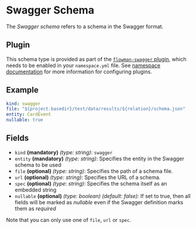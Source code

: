 # Swagger Schema

The *Swagger schema* refers to a schema in the Swagger format.

## Plugin

This schema type is provided as part of the [`flowman-swagger` plugin](../../plugins/swagger.md), which needs to be enabled in your
`namespace.yml` file. See [namespace documentation](../namespace.md) for more information for configuring plugins.


## Example
```yaml
kind: swagger
file: "${project.basedir}/test/data/results/${relation}/schema.json"
entity: CardEvent
nullable: true
```

## Fields
* `kind` **(mandatory)** *(type: string)*: `swagger`
* `entity` **(mandatory)** *(type: string)*:
Specifies the entity in the Swagger schema to be used
* `file` **(optional)** *(type: string)*:
Specifies the path of a schema file.
* `url` **(optional)** *(type: string)*:
Specifies the URL of a schema.
* `spec` **(optional)** *(type: string)*:
Specifies the schema itself as an embedded string
* `nullable` **(optional)** *(type: boolean)* *(default: false)*:
If set to true, then all fields will be marked as *nullable* even if the Swagger definition marks them as *required*

Note that you can only use one of `file`, `url` or `spec`.
